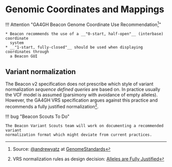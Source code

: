 # Genomic Coordinates and Mappings

!!! Attention "GA4GH Beacon Genome Coordinate Use Recommendation[^1]"

    * Beacon recommends the use of a __"0-start, half-open"__ (interbase) coordinate
      system
    * __"1-start, fully-closed"__ should be used when displaying coordinates through
      a Beacon GUI

## Variant normalization

The Beacon v2 specification does not prescribe which style of variant normalization
_sequence defined queries_ are based on. In practice usually the VCF model is assumed
(parsimony with avoidance of empty alleles). However, the GA4GH VRS specification
argues against this practice and recommends a fully justified normalization[^2].

!!! bug "Beacon Scouts To Do"

	The Beacon Variant Scouts team will work on documenting a recommended variant
	normalization format which might deviate from current practices.




[^1]: Source: [@andrewyatz](https://github.com/@andrewyatz/) at [GenomeStandards](https://genomestandards.org/standards/genome-coordinates/)
[^2]: VRS normalization rules as design decision: [Alleles are Fully Justified](https://vrs.ga4gh.org/en/latest/appendices/design_decisions.html#alleles-are-fully-justified)
